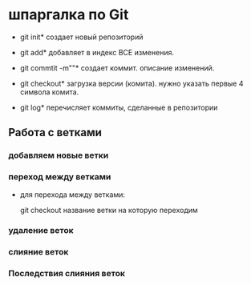 # шпаргалка по Git

* git init*
создает новый репозиторий

* git add*
добавляет в индекс ВСЕ изменения.

* git commtit -m""*
создает коммит. описание изменений.

* git checkout*
загрузка версии (комита). нужно указать первые 4 символа комита.

* git log*
перечисляет коммиты, сделанные в репозитории

## Работа с ветками

### добавляем новые ветки

### переход между ветками
* для перехода между ветками:

    git checkout название ветки на которую переходим

### удаление веток

### слияние веток

### Последствия слияния веток